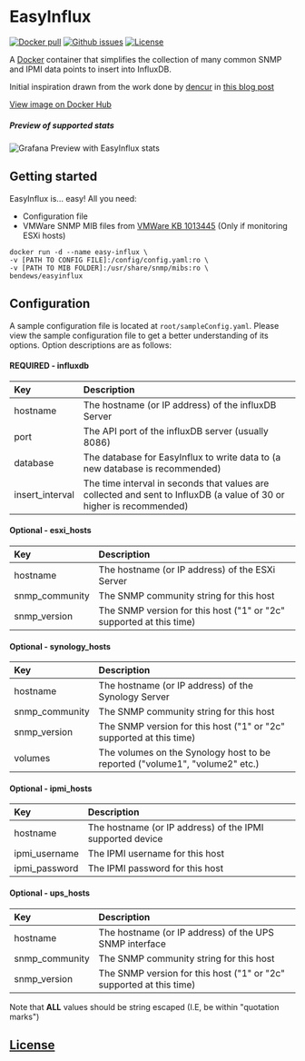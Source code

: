 # EasyInflux

[![Docker pull](https://img.shields.io/docker/pulls/bendews/easyinflux.svg)](https://hub.docker.com/r/bendews/easyinflux/) 
[![Github issues](https://img.shields.io/github/issues/bendews/EasyInflux-Docker.svg)](https://github.com/bendews/EasyInflux-Docker/issues) [![License](https://img.shields.io/github/license/bendews/EasyInflux-Docker.svg)](https://github.com/bendews/EasyInflux-Docker/blob/master/LICENSE)

A [Docker](https://www.docker.com) container that simplifies the collection of many common SNMP and IPMI data points to insert into InfluxDB. 

Initial inspiration drawn from the work done by [dencur](https://www.reddit.com/u/dencur) in [this blog post](https://denlab.io/setup-a-wicked-grafana-dashboard-to-monitor-practically-anything/)

[View image on Docker Hub](https://hub.docker.com/r/bendews/easyinflux/)

##### Preview of supported stats

![Grafana Preview with EasyInflux stats](https://raw.githubusercontent.com/bendews/EasyInflux-Docker/master/Preview.gif)

## Getting started
EasyInflux is... easy! 
All you need:
* Configuration file
* VMWare SNMP MIB files from [VMWare KB 1013445](https://kb.vmware.com/selfservice/microsites/search.do?language=en_US&cmd=displayKC&externalId=1013445) (Only if monitoring ESXi hosts)


```
docker run -d --name easy-influx \
-v [PATH TO CONFIG FILE]:/config/config.yaml:ro \
-v [PATH TO MIB FOLDER]:/usr/share/snmp/mibs:ro \
bendews/easyinflux
```



## Configuration
A sample configuration file is located at `root/sampleConfig.yaml`.
Please view the sample configuration file to get a better understanding of its options.
Option descriptions are as follows:

#### REQUIRED - influxdb
|Key            |Description                                                                                                         |
|:--------------|:-------------------------------------------------------------------------------------------------------------------|
|hostname       |The hostname (or IP address) of the influxDB Server                                                                 |
|port           |The API port of the influxDB server (usually 8086)                                                                  |
|database       |The database for EasyInflux to write data to (a new database is recommended)                                        |
|insert_interval|The time interval in seconds that values are collected and sent to InfluxDB (a value of 30 or higher is recommended)|
#### Optional - esxi_hosts
|Key            |Description                                                                                                         |
:---------------|:-------------------------------------------------------------------------------------------------------------------|
|hostname       |The hostname (or IP address) of the ESXi Server                                                                     |
|snmp_community |The SNMP community string for this host                                                                             |
|snmp_version   |The SNMP version for this host ("1" or "2c" supported at this time)                                                 |
#### Optional - synology_hosts
|Key            |Description                                                                                                         |
:---------------|:-------------------------------------------------------------------------------------------------------------------|
|hostname       |The hostname (or IP address) of the Synology Server                                                                 |
|snmp_community |The SNMP community string for this host                                                                             |
|snmp_version   |The SNMP version for this host ("1" or "2c" supported at this time)                                                 |
|volumes        |The volumes on the Synology host to be reported ("volume1", "volume2" etc.)                                         |
#### Optional - ipmi_hosts
|Key            |Description                                                                                                         |
:---------------|:-------------------------------------------------------------------------------------------------------------------|
|hostname       |The hostname (or IP address) of the IPMI supported device                                                           |
|ipmi_username  |The IPMI username for this host                                                                                     |
|ipmi_password  |The IPMI password for this host                                                                                     |
#### Optional - ups_hosts
|Key            |Description                                                                                                         |
:---------------|:-------------------------------------------------------------------------------------------------------------------|
|hostname       |The hostname (or IP address) of the UPS SNMP interface                                                              |
|snmp_community |The SNMP community string for this host                                                                             |
|snmp_version   |The SNMP version for this host ("1" or "2c" supported at this time)                                                 |

Note that **ALL** values should be string escaped (I.E, be within "quotation marks")

## [License](https://github.com/bendews/EasyInflux-Docker/blob/master/LICENSE.txt)